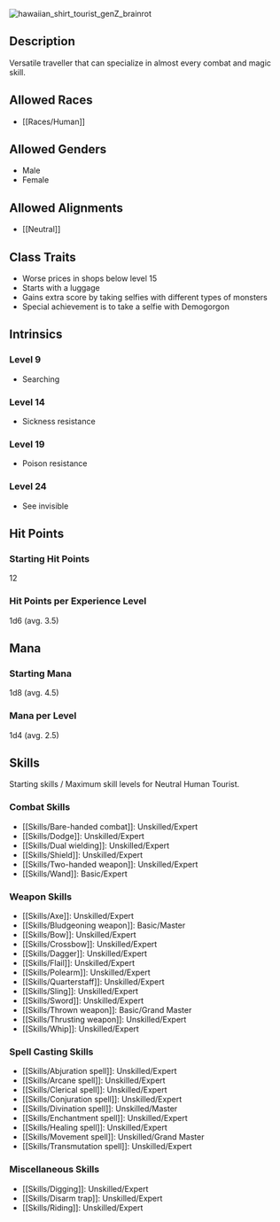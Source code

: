 <!--![tourist-and-medusa-512](https://github.com/hyvanmielenpelit/GnollHack/assets/16661034/e84cdac3-2739-4cf7-a9a1-5822c979d579)-->
![hawaiian_shirt_tourist_genZ_brainrot](https://github.com/user-attachments/assets/a7d52638-4914-4cf5-9999-b978abc4203d)

## Description

Versatile traveller that can specialize in almost every combat and magic skill.

## Allowed Races

- [[Races/Human]]

## Allowed Genders

- Male
- Female

## Allowed Alignments

- [[Neutral]]

## Class Traits

- Worse prices in shops below level 15
- Starts with a luggage
- Gains extra score by taking selfies with different types of monsters
- Special achievement is to take a selfie with Demogorgon

## Intrinsics

### Level 9

- Searching

### Level 14

- Sickness resistance

### Level 19

- Poison resistance

### Level 24

- See invisible

## Hit Points

### Starting Hit Points

12

### Hit Points per Experience Level

1d6 (avg. 3.5)

## Mana

### Starting Mana

1d8 (avg. 4.5)

### Mana per Level

1d4 (avg. 2.5)

## Skills

Starting skills / Maximum skill levels for Neutral Human Tourist.

### Combat Skills 

- [[Skills/Bare-handed combat]]: Unskilled/Expert
- [[Skills/Dodge]]: Unskilled/Expert
- [[Skills/Dual wielding]]: Unskilled/Expert
- [[Skills/Shield]]: Unskilled/Expert
- [[Skills/Two-handed weapon]]: Unskilled/Expert
- [[Skills/Wand]]: Basic/Expert 

### Weapon Skills 

- [[Skills/Axe]]: Unskilled/Expert 
- [[Skills/Bludgeoning weapon]]: Basic/Master 
- [[Skills/Bow]]: Unskilled/Expert 
- [[Skills/Crossbow]]: Unskilled/Expert 
- [[Skills/Dagger]]: Unskilled/Expert 
- [[Skills/Flail]]: Unskilled/Expert 
- [[Skills/Polearm]]: Unskilled/Expert 
- [[Skills/Quarterstaff]]: Unskilled/Expert 
- [[Skills/Sling]]: Unskilled/Expert 
- [[Skills/Sword]]: Unskilled/Expert 
- [[Skills/Thrown weapon]]: Basic/Grand Master
- [[Skills/Thrusting weapon]]: Unskilled/Expert 
- [[Skills/Whip]]: Unskilled/Expert 

### Spell Casting Skills 

- [[Skills/Abjuration spell]]: Unskilled/Expert 
- [[Skills/Arcane spell]]: Unskilled/Expert 
- [[Skills/Clerical spell]]: Unskilled/Expert 
- [[Skills/Conjuration spell]]: Unskilled/Expert 
- [[Skills/Divination spell]]: Unskilled/Master 
- [[Skills/Enchantment spell]]: Unskilled/Expert 
- [[Skills/Healing spell]]: Unskilled/Expert 
- [[Skills/Movement spell]]: Unskilled/Grand Master
- [[Skills/Transmutation spell]]: Unskilled/Expert 

### Miscellaneous Skills 

- [[Skills/Digging]]: Unskilled/Expert 
- [[Skills/Disarm trap]]: Unskilled/Expert
- [[Skills/Riding]]: Unskilled/Expert